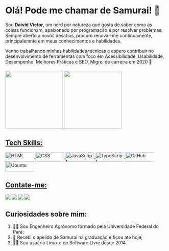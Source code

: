 # Olá! Pode me chamar de Samurai! :cowboy_hat_face:

Sou **Daivid Victor**, um nerd por natureza que gosta de saber como as coisas funcionam, apaixonado por programação e por resolver problemas. Sempre aberto a novos desafios, procuro renovar-me continuamente, principalemnte em meus conhecimentos e habilidades.

Venho trabalhando minhas habilidades técnicas e espero contribuir no desenvolvimento de ferramentas com foco em Acessibilidade, Usabilidade, Desempenho, Melhores Práticas e SEO. Migrei de carreira em 2020 :rocket:

####
<div>
  <a href="https://github.com/DaividVictor">
  <img height="180em" src="https://github-readme-stats.vercel.app/api?username=DaividVictor&show_icons=true&theme=dracula&include_all_commits=true&count_private=true"/>
  <img height="180em" src="https://github-readme-stats.vercel.app/api/top-langs/?username=DaividVictor&layout=compact&langs_count=7&theme=dracula"/>
</div>

## Tech Skills:
<div style="display: inline_block">
  <img align="center" alt="HTML" height="30" width="90" src="https://img.shields.io/badge/HTML5-E34F26?style=for-the-badge&logo=html5&logoColor=white">
  <img align="center" alt="CSS" height="30" width="90" src="https://img.shields.io/badge/CSS3-1572B6?style=for-the-badge&logo=css3&logoColor=white">
  <img align="center" alt="JavaScript" height="30" width="90" src="https://img.shields.io/badge/JavaScript-F7DF1E?style=for-the-badge&logo=javascript&logoColor=black">
  <img align="center" alt="TypeScript" height="30" width="90" src="https://img.shields.io/badge/TypeScript-007ACC?style=for-the-badge&logo=typescript&logoColor=white">
  <img align="center" alt="GitHub" height="30" width="90" src="https://img.shields.io/badge/GitHub-323330?style=for-the-badge&logo=github&logoColor=white">
  <img align="center" alt="Ubuntu" height="30" width="90" src="https://img.shields.io/badge/Ubuntu-E95420?style=for-the-badge&logo=ubuntu&logoColor=white">
</div>
  
## Contate-me:
<div>
  <a href="https://instagram.com/daivid_victor" target="_blank"><img src="https://img.shields.io/badge/Instagram-%23E4405F?style=for-the-badge&logo=instagram&logoColor=white" target="_blank"></a>
 	<a href="https://www.linkedin.com/in/daivid-victor" target="_blank"><img src="https://img.shields.io/badge/-LinkedIn-%230077B5?style=for-the-badge&logo=linkedin&logoColor=white" target="_blank"></a> 
  <a href="https://twitter.com/Daivid_Victor" target="_blank"><img src="https://img.shields.io/badge/Twitter-1DA1F2?style=for-the-badge&logo=twitter&logoColor=white">
  <a href="mailto:daividvictor@gmail.com"><img src="https://img.shields.io/badge/Gmail-DC322F?style=for-the-badge&logo=gmail&logoColor=white" target="_blank"></a>
</div>

## Curiosidades sobre mim:
1. 👨‍🎓 Sou Engenheiro Agrônomo formado pela Universidade Federal do Pará;
2. 🤠 Recebi o apelido de Samurai na graduação e ficou até hoje;
3. 👨‍💻 Sou usuário Linux e de Software Livre desde 2014.
